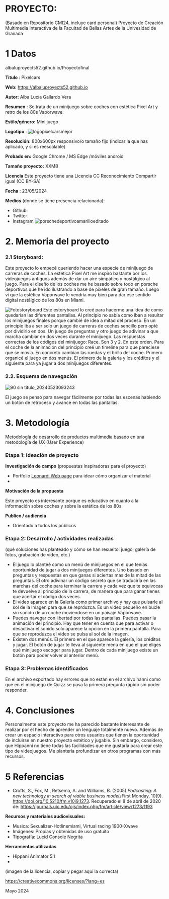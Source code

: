 # PROYECTO: 

(Basado en Repositorio CMI24, incluye card personal)
Proyecto de Creación Multimedia Interactiva de la  Facultad de Bellas Artes de la Univesidad de Granada



# 1 Datos 

albaluproyects52.github.io/Proyectofinal

**Titulo** : Pixelcars 

**Web:**   https://albaluproyects52.github.io

**Autor:**  Alba Lucía Gallardo Vera

**Resumen** : Se trata de un minijuego sobre coches con estética Pixel Art y retro de los 80s Vaporwave. 

**Estilo/género:**  Mini juego

**Logotipo** : ![logopixelcarsmejor](https://github.com/albaluproyects52/albaluproyects52.github.io/assets/170507196/7a2c520e-7d46-47cc-aa73-533ee16a3b1f)


**Resolución:** 800x600px responsivo/o tamaño fijo (indicar la que has aplicado, y si es reescalable)

**Probado en:**   Google Chrome / MS Edge /móviles android 

**Tamaño proyecto:** XXMB 

**Licencia** Este proyecto tiene una Licencia CC Reconocimiento Compartir igual (CC BY-SA)

**Fecha** : 23/05/2024

**Medios** (donde se tiene presencia relacionada):

- Github:
- Twitter
- Instagram
![porschedeportivoamarilloeditado](https://github.com/albaluproyects52/albaluproyects52.github.io/assets/170507196/5f4a626d-a615-44ff-8f9f-a1a1c2c7a5b5)


# 2. Memoria del proyecto 

### 2.1 Storyboard: 
Este proyecto lo empecé queriendo hacer una especie de minijuego de carreras de coches. La estética Pixel Art me inspiró bastante por los videojuegos antiguos además de dar un aire simpático y nostálgico al juego. Para el diseño de los coches me he basado sobre todo en porsche deportivos que he ido ilustrando a base de pixeles de gran tamaño. Luego vi que la estética Vaporwave le vendría muy bien para dar ese sentido digital nostálgico de los 80s en Miami. 

![Fotostoryboard](https://github.com/albaluproyects52/albaluproyects52.github.io/assets/170507196/7ebcd249-30b0-4145-aed7-a69ddbc3858b)
Este estoryboard lo creé para hacerme una idea de como quedarían las diferentes pantallas. Al principio no sabía como iban a resultar los minijuegos finales porque cambié de idea a mitad del proceso. En un principio iba a ser solo un juego de carreras de coches sencillo pero opté por dividirlo en dos. Un juego de preguntas y otro juego de adivinar a que marcha cambiar en dos veces durante el minijuego. Las respuestas correctas de los códigos del minijuego: Race. Son 3 y 2. En este orden.
Para el coche de la animación del principio creé un timeline para que pareciese que se movía. En concreto cambian las ruedas y el brillo del coche.
Primero organicé el juego en dos menús. El primero de la galería y los créditos y el siguiente para ya jugar a dos minijuegos diferentes. 



### 2.2. Esquema de navegación 

![90 sin título_20240523093243](https://github.com/albaluproyects52/albaluproyects52.github.io/assets/170507196/e12f57fa-a520-47c1-87c4-04687d4eab8d)

El juego se pensó para navegar fácilmente por todas las escenas habiendo un botón de retroceso y avance en todas las pantallas. 







# 3. Metodología

Metodología de desarrollo de productos multimedia basado en una metodología de UX (User Experience)



### Etapa 1: Ideación de proyecto

**Investigación de campo** (propuestas inspiradoras para el proyecto)

- Portfolio [Leonardi Web page](http://www.rleonardi.com/interactive-resume/) para idear cómo organizar el material
- 



**Motivación de la propuesta** 

Este  proyecto es interesante porque es educativo en cuanto a la información sobre coches y sobre la estética de los 80s



**Publico / audiencia**

- Orientado a todos los públicos





### Etapa 2: Desarrollo / actividades realizadas

(qué soluciones has planteado y cómo se han resuelto: juego, galería de fotos, grabación de video, etc.)

- El juego lo planteé como un menú de minijuegos en el que tenías oportunidad de jugar a dos minijuegos diferentes. Uno basado en preguntas y respuestas en que ganas si aciertas más de la mitad de las preguntas. El otro adivinar un código secreto que se traduciría en las marchas del coche para terminar la carrera y cada vez que te equivocas te devuelve al principio de la carrera, de manera que para ganar tienes que acertar el código dos veces.
- El video aparece en la Galería como primer archivo y hay que pulsarle al sol de la imagen para que se reprduzca. Es un video pequeño en bucle sin sonido de un coche moviendose en un paisaje Vaporwave.
- Puedes navegar con libertad por todas las pantallas. Puedes pasar la animación del principio. Hay que tener en cuenta que para activar o desactivar el sonido solo aparece la opción en la primera pantalla. Para que se reproduzca el video se pulsa al sol de la imagen.
- Existen dos menús. El primero en el que aparece la galería, los créditos y jugar. El botón de jugar te lleva al siguiente menú en que el que eliges qué minijuego escoger para jugar. Dentro de cada minijuego existe un botón para poder volver al anterior menú.




### Etapa 3: Problemas identificados

En el archivo exportado hay errores que no están en el archivo hanni como que en el minijuego de Quizz se pasa la primera pregunta rápido sin poder responder.



# 4. Conclusiones 

Personalmente este proyecto me ha parecido bastante interesante de realizar por el hecho de aprender un lenguaje totalmente nuevo. Además de crear un espacio interactivo para otros usuarios que tienen la oportunidad de incluirse en nuestro proyecto estético y jugable. Sin embargo, considero, que Hippanni no tiene todas las facilidades que me gustaría para crear este tipo de videojuegos. Me plantería profundizar en otros programas con más recursos.







# 5 Referencias 



- Crofts, S., Fox, M., Retsema, A. and Williams, B. (2005) *Podcasting: A new technology in search of viable business models*First Monday, 10(9). https://doi.org/10.5210/fm.v10i9.1273. Recuperado el 8 de abril de 2020 de: https://journals.uic.edu/ojs/index.php/fm/article/view/1273/1193

**Recursos y materiales audiovisuales:**

* Musica: Sexualizer-Hotlinemiami, Virtual racing 1900-Xwave 
* Imágenes: Propias y obtenidas de uso gratuito
* Tipografía: Lucid Console Negrita

**Herramientas utilizadas**

- Hippani Animator 5.1
- 



(imagen de la licencia, copiar y pegar aquí la correcta)

https://creativecommons.org/licenses/?lang=es

Mayo 2024
